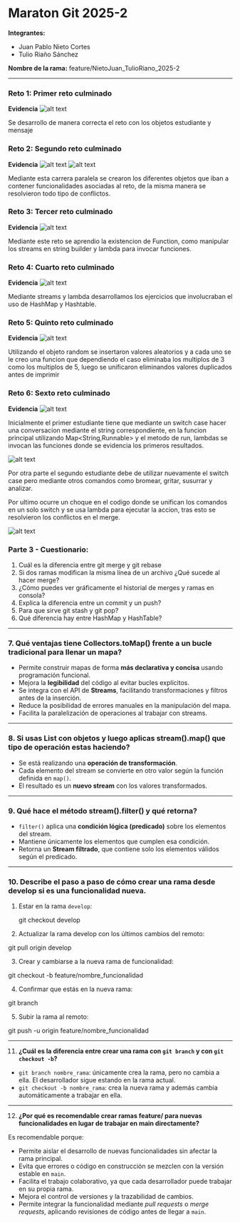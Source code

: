 # Maraton Git 2025-2

**Integrantes:**

- Juan Pablo Nieto Cortes
- Tulio Riaño Sánchez

**Nombre de la rama:** feature/NietoJuan_TulioRiano_2025-2

---

### Reto 1: Primer reto culminado

**Evidencia**
![alt text](image.png)

Se desarrollo de manera correcta el reto con los objetos estudiante y mensaje

### Reto 2: Segundo reto culminado

**Evidencia**
![alt text](image-1.png)
![alt text](image-2.png)

Mediante esta carrera paralela se crearon los diferentes objetos que iban a contener funcionalidades asociadas al reto, de la misma manera se resolvieron todo tipo de conflictos.

### Reto 3: Tercer reto culminado

**Evidencia**
![alt text](image-3.png)

Mediante este reto se aprendio la existencion de Function, como manipular los streams en string builder y lambda para invocar funciones.

### Reto 4: Cuarto reto culminado

**Evidencia**
![alt text](image-4.png)

Mediante streams y lambda desarrollamos los ejercicios que involucraban el uso de HashMap y Hashtable.

### Reto 5: Quinto reto culminado

**Evidencia**
![alt text](image-5.png)

Utilizando el objeto random se insertaron valores aleatorios y a cada uno se le creo una funcion que dependiendo el caso eliminaba los multiplos de 3 como los multiplos de 5, luego se unificaron eliminandos valores duplicados antes de imprimir

### Reto 6: Sexto reto culminado

**Evidencia**
![alt text](image-7.png)

Inicialmente el primer estudiante tiene que mediante un switch case hacer una conversacion mediante el string correspondiente, en la funcion principal utilizando Map<String,Runnable> y el metodo de run, lambdas se invocan las funciones donde se evidencia los primeros resultados.

![alt text](Untitled.jpg)

Por otra parte el segundo estudiante debe de utilizar nuevamente el switch case pero mediante otros comandos como bromear, gritar, susurrar y analizar.

Por ultimo ocurre un choque en el codigo donde se unifican los comandos en un solo switch y se usa lambda para ejecutar la accion, tras esto se resolvieron los conflictos en el merge.

![alt text](image-8.png)

### Parte 3 - Cuestionario:

1. Cuál es la diferencia entre git merge y git rebase
2. Si dos ramas modifican la misma línea de un archivo ¿Qué sucede al hacer merge?
3. ¿Cómo puedes ver gráficamente el historial de merges y ramas en consola?
4. Explica la diferencia entre un commit y un push?
5. Para que sirve git stash y git pop?
6. Qué diferencia hay entre HashMap y HashTable?

---

### 7. Qué ventajas tiene Collectors.toMap() frente a un bucle tradicional para llenar un mapa?
- Permite construir mapas de forma **más declarativa y concisa** usando programación funcional.
- Mejora la **legibilidad** del código al evitar bucles explícitos.
- Se integra con el API de **Streams**, facilitando transformaciones y filtros antes de la inserción.
- Reduce la posibilidad de errores manuales en la manipulación del mapa.
- Facilita la paralelización de operaciones al trabajar con streams.

---

### 8. Si usas List con objetos y luego aplicas stream().map() que tipo de operación estas haciendo?
- Se está realizando una **operación de transformación**.
- Cada elemento del stream se convierte en otro valor según la función definida en `map()`.
- El resultado es un **nuevo stream** con los valores transformados.

---

### 9. Qué hace el método stream().filter() y qué retorna?
- `filter()` aplica una **condición lógica (predicado)** sobre los elementos del stream.
- Mantiene únicamente los elementos que cumplen esa condición.
- Retorna un **Stream filtrado**, que contiene solo los elementos válidos según el predicado.

---

### 10. Describe el paso a paso de cómo crear una rama desde develop si es una funcionalidad nueva.
1. Estar en la rama `develop`:
   
   git checkout develop

2. Actualizar la rama develop con los últimos cambios del remoto:

git pull origin develop

3. Crear y cambiarse a la nueva rama de funcionalidad:

git checkout -b feature/nombre_funcionalidad

4. Confirmar que estás en la nueva rama:

git branch

5. Subir la rama al remoto:

git push -u origin feature/nombre_funcionalidad

---

11. **¿Cuál es la diferencia entre crear una rama con `git branch` y con `git checkout -b`?**  

- `git branch nombre_rama`: únicamente crea la rama, pero no cambia a ella. El desarrollador sigue estando en la rama actual.  
- `git checkout -b nombre_rama`: crea la nueva rama y además cambia automáticamente a trabajar en ella.  

---

12. **¿Por qué es recomendable crear ramas feature/ para nuevas funcionalidades en lugar de trabajar en main directamente?**  

Es recomendable porque:  
- Permite aislar el desarrollo de nuevas funcionalidades sin afectar la rama principal.  
- Evita que errores o código en construcción se mezclen con la versión estable en `main`.  
- Facilita el trabajo colaborativo, ya que cada desarrollador puede trabajar en su propia rama.  
- Mejora el control de versiones y la trazabilidad de cambios.  
- Permite integrar la funcionalidad mediante *pull requests* o *merge requests*, aplicando revisiones de código antes de llegar a `main`.  

